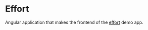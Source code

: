 # Effort

Angular application that makes the frontend of the [effort](https://my-effort-app.herokuapp.com) demo app.
